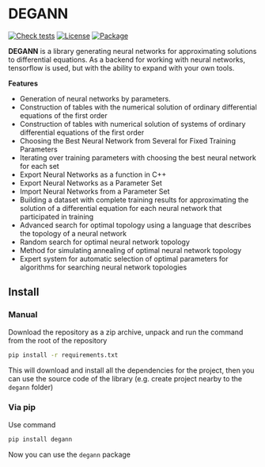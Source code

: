 # DEGANN

[![Check tests](https://github.com/Krekep/degann/actions/workflows/tests.yml/badge.svg)](https://github.com/Krekep/degann/actions/workflows/tests.yml)
[![License](https://img.shields.io/badge/license-MIT-orange)](https://github.com/Krekep/degann/blob/main/LICENSE)
[![Package](https://img.shields.io/badge/pypi%20package-1.1-%233776ab)](https://pypi.org/project/degann/)

**DEGANN** is a library generating neural networks for approximating solutions to differential equations. As a backend for working with neural networks, tensorflow is used, but with the ability to expand with your own tools.

**Features**
- Generation of neural networks by parameters.
- Construction of tables with the numerical solution of ordinary differential equations of the first order
- Construction of tables with numerical solution of systems of ordinary differential equations of the first order
- Choosing the Best Neural Network from Several for Fixed Training Parameters
- Iterating over training parameters with choosing the best neural network for each set
- Export Neural Networks as a function in C++
- Export Neural Networks as a Parameter Set
- Import Neural Networks from a Parameter Set
- Building a dataset with complete training results for approximating the solution of a differential equation for each neural network that participated in training
- Advanced search for optimal topology using a language that describes the topology of a neural network
- Random search for optimal neural network topology
- Method for simulating annealing of optimal neural network topology
- Expert system for automatic selection of optimal parameters for algorithms for searching neural network topologies

## Install

### Manual
Download the repository as a zip archive, unpack and run the command from the root of the repository
```bash
pip install -r requirements.txt
```
This will download and install all the dependencies for the project, then you can use the source code of the library (e.g. create project nearby to the `degann` folder)

### Via pip
Use command
```bash
pip install degann
```
Now you can use the `degann` package
